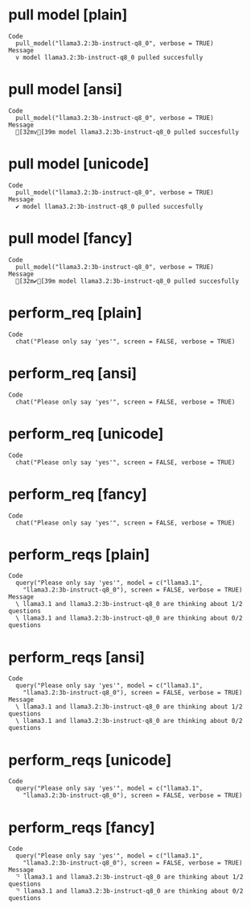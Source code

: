 # pull model [plain]

    Code
      pull_model("llama3.2:3b-instruct-q8_0", verbose = TRUE)
    Message
      v model llama3.2:3b-instruct-q8_0 pulled succesfully

# pull model [ansi]

    Code
      pull_model("llama3.2:3b-instruct-q8_0", verbose = TRUE)
    Message
      [32mv[39m model llama3.2:3b-instruct-q8_0 pulled succesfully

# pull model [unicode]

    Code
      pull_model("llama3.2:3b-instruct-q8_0", verbose = TRUE)
    Message
      ✔ model llama3.2:3b-instruct-q8_0 pulled succesfully

# pull model [fancy]

    Code
      pull_model("llama3.2:3b-instruct-q8_0", verbose = TRUE)
    Message
      [32m✔[39m model llama3.2:3b-instruct-q8_0 pulled succesfully

# perform_req [plain]

    Code
      chat("Please only say 'yes'", screen = FALSE, verbose = TRUE)

# perform_req [ansi]

    Code
      chat("Please only say 'yes'", screen = FALSE, verbose = TRUE)

# perform_req [unicode]

    Code
      chat("Please only say 'yes'", screen = FALSE, verbose = TRUE)

# perform_req [fancy]

    Code
      chat("Please only say 'yes'", screen = FALSE, verbose = TRUE)

# perform_reqs [plain]

    Code
      query("Please only say 'yes'", model = c("llama3.1",
        "llama3.2:3b-instruct-q8_0"), screen = FALSE, verbose = TRUE)
    Message
      \ llama3.1 and llama3.2:3b-instruct-q8_0 are thinking about 1/2 questions
      \ llama3.1 and llama3.2:3b-instruct-q8_0 are thinking about 0/2 questions

# perform_reqs [ansi]

    Code
      query("Please only say 'yes'", model = c("llama3.1",
        "llama3.2:3b-instruct-q8_0"), screen = FALSE, verbose = TRUE)
    Message
      \ llama3.1 and llama3.2:3b-instruct-q8_0 are thinking about 1/2 questions
      \ llama3.1 and llama3.2:3b-instruct-q8_0 are thinking about 0/2 questions

# perform_reqs [unicode]

    Code
      query("Please only say 'yes'", model = c("llama3.1",
        "llama3.2:3b-instruct-q8_0"), screen = FALSE, verbose = TRUE)

# perform_reqs [fancy]

    Code
      query("Please only say 'yes'", model = c("llama3.1",
        "llama3.2:3b-instruct-q8_0"), screen = FALSE, verbose = TRUE)
    Message
      ⠙ llama3.1 and llama3.2:3b-instruct-q8_0 are thinking about 1/2 questions
      ⠙ llama3.1 and llama3.2:3b-instruct-q8_0 are thinking about 0/2 questions

